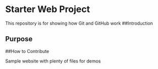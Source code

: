 # Starter Web Project

This repository is for showing how Git and GitHub work
##Introduction

## Purpose

##How to Contribute

Sample website with plenty of files for demos